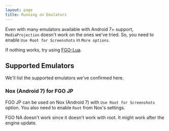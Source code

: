 ```yaml
---
layout: page
title: Running on Emulators
---
```


Even with many emulators available with Android 7+ support, `MediaProjection` doesn't work on the ones we've tried. So, you need to enable `Use Root for Screenshots` in `More options`.

If nothing works, try using [FGO-Lua](https://github.com/29988122/Fate-Grand-Order_Lua).

## Supported Emulators
We'll list the supported emulators we've confirmed here.

### Nox (Android 7) for FGO JP

FGO JP can be used on Nox (Android 7) with `Use Root for Screenshots` option.
You also need to enable `Root` from Nox's settings.

FGO NA doesn't work since it doesn't work with root. It might work after the engine update.